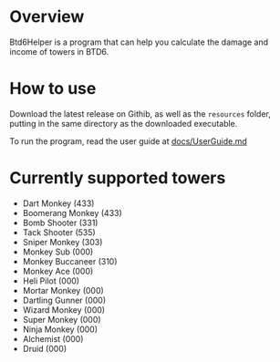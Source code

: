 # Overview 

Btd6Helper is a program that can help you calculate the damage and income 
of towers in BTD6. 

# How to use

Download the latest release on Githib, as well as the `resources` folder, putting in the same 
directory as the downloaded executable. 

To run the program, read the user guide at [docs/UserGuide.md](docs/UserGuide.md)

# Currently supported towers

- Dart Monkey (433)
- Boomerang Monkey (433)
- Bomb Shooter (331)
- Tack Shooter (535)
- Sniper Monkey (303)
- Monkey Sub (000)
- Monkey Buccaneer (310)
- Monkey Ace (000)
- Heli Pilot (000)
- Mortar Monkey (000)
- Dartling Gunner (000)
- Wizard Monkey (000)
- Super Monkey (000)
- Ninja Monkey (000)
- Alchemist (000)
- Druid (000)